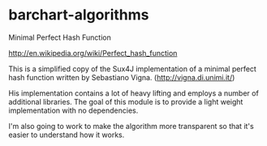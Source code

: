 <!--

    Copyright (C) 2011-2012 Barchart, Inc. <http://www.barchart.com/>

    All rights reserved. Licensed under the OSI BSD License.

    http://www.opensource.org/licenses/bsd-license.php

-->
barchart-algorithms
===================

Minimal Perfect Hash Function

http://en.wikipedia.org/wiki/Perfect_hash_function

This is a simplified copy of the Sux4J implementation of a minimal perfect hash function written by Sebastiano Vigna. (http://vigna.di.unimi.it/)

His implementation contains a lot of heavy lifting and employs a number of additional libraries.  The goal of this module is to provide a light weight implementation with no dependencies.  

I'm also going to work to make the algorithm more transparent so that it's easier to understand how it works.
